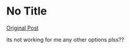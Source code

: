 # No Title

[Original Post](https://discourse.onlinedegree.iitm.ac.in/t/163247/103)

<p>its not working for me any other options plss??</p>